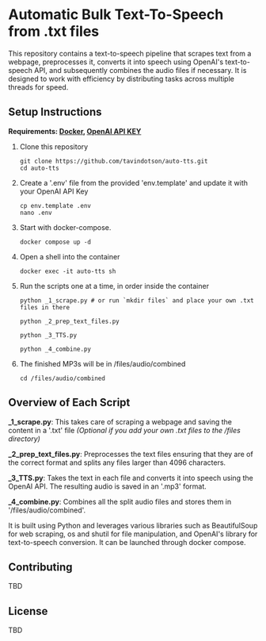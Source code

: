 # Automatic Bulk Text-To-Speech from .txt files

This repository contains a text-to-speech pipeline that scrapes text from a webpage, preprocesses it, converts it into speech using OpenAI's text-to-speech API, and subsequently combines the audio files if necessary. It is designed to work with efficiency by distributing tasks across multiple threads for speed.

## Setup Instructions

**Requirements: [Docker](https://docs.docker.com/get-docker/), [OpenAI API KEY](https://openai.com/blog/openai-api)**

 1. Clone this repository

		git clone https://github.com/tavindotson/auto-tts.git
		cd auto-tts

 2. Create a '.env' file from the provided 'env.template' and update it with your OpenAI API Key

		cp env.template .env
		nano .env

 3. Start with docker-compose.

		docker compose up -d

 4. Open a shell into the container

		docker exec -it auto-tts sh

 6. Run the scripts one at a time, in order inside the container

		python _1_scrape.py # or run `mkdir files` and place your own .txt files in there

		python _2_prep_text_files.py

		python _3_TTS.py

		python _4_combine.py

 7. The finished MP3s will be in /files/audio/combined

		cd /files/audio/combined

## Overview of Each Script

**_1_scrape.py**: This takes care of scraping a webpage and saving the content in a '.txt' file *(Optional if you add your own .txt files to the /files directory)*

**_2_prep_text_files.py**: Preprocesses the text files ensuring that they are of the correct format and splits any files larger than 4096 characters.

**_3_TTS.py**: Takes the text in each file and converts it into speech using the OpenAI API. The resulting audio is saved in an '.mp3' format.

**_4_combine.py**: Combines all the split audio files and stores them in '/files/audio/combined'.

It is built using Python and leverages various libraries such as BeautifulSoup for web scraping, os and shutil for file manipulation, and OpenAI's library for text-to-speech conversion. It can be launched through docker compose.

## Contributing

TBD

## License

TBD
